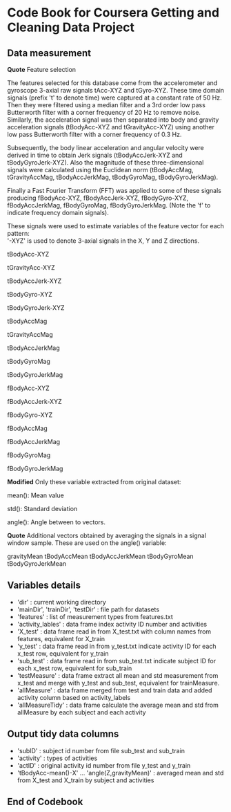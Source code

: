 # Code Book for Coursera Getting and Cleaning Data Project

## Data measurement
**Quote** Feature selection

The features selected for this database come from the accelerometer and gyroscope 3-axial raw signals tAcc-XYZ and tGyro-XYZ. These time domain signals (prefix 't' to denote time) were captured at a constant rate of 50 Hz. Then they were filtered using a median filter and a 3rd order low pass Butterworth filter with a corner frequency of 20 Hz to remove noise. Similarly, the acceleration signal was then separated into body and gravity acceleration signals (tBodyAcc-XYZ and tGravityAcc-XYZ) using another low pass Butterworth filter with a corner frequency of 0.3 Hz. 

Subsequently, the body linear acceleration and angular velocity were derived in time to obtain Jerk signals (tBodyAccJerk-XYZ and tBodyGyroJerk-XYZ). Also the magnitude of these three-dimensional signals were calculated using the Euclidean norm (tBodyAccMag, tGravityAccMag, tBodyAccJerkMag, tBodyGyroMag, tBodyGyroJerkMag). 

Finally a Fast Fourier Transform (FFT) was applied to some of these signals producing fBodyAcc-XYZ, fBodyAccJerk-XYZ, fBodyGyro-XYZ, fBodyAccJerkMag, fBodyGyroMag, fBodyGyroJerkMag. (Note the 'f' to indicate frequency domain signals). 

These signals were used to estimate variables of the feature vector for each pattern:  
'-XYZ' is used to denote 3-axial signals in the X, Y and Z directions.

tBodyAcc-XYZ

tGravityAcc-XYZ

tBodyAccJerk-XYZ

tBodyGyro-XYZ

tBodyGyroJerk-XYZ

tBodyAccMag

tGravityAccMag

tBodyAccJerkMag

tBodyGyroMag

tBodyGyroJerkMag

fBodyAcc-XYZ

fBodyAccJerk-XYZ

fBodyGyro-XYZ

fBodyAccMag

fBodyAccJerkMag

fBodyGyroMag

fBodyGyroJerkMag

**Modified** Only these variable extracted from original dataset:

mean(): Mean value

std(): Standard deviation

angle(): Angle between to vectors.


**Quote** Additional vectors obtained by averaging the signals in a signal window sample. These are used on the angle() variable:

gravityMean
tBodyAccMean
tBodyAccJerkMean
tBodyGyroMean
tBodyGyroJerkMean


## Variables details
- 'dir' : current working directory
- 'mainDir', 'trainDir', 'testDir' : file path for datasets
- 'features' : list of measurement types from features.txt
- 'activity_lables' : data frame index activity ID number and activities
- 'X_test' : data frame read in from X_test.txt with column names from features, equivalent for X_train
- 'y_test' : data frame read in from y_test.txt indicate activity ID for each x_test row, equivalent for y_train
- 'sub_test' : data frame read in from sub_test.txt indicate subject ID for each x_test row, equivalent for sub_train
- 'testMeasure' : data frame extract all mean and std measurement from x_test and merge with y_test and sub_test, equivalent for trainMeasure.
- 'allMeasure' : data frame merged from test and train data and added activity column based on activity_labels
- 'allMeasureTidy' : data frame calculate the average mean and std from allMeasure by each subject and each activity

## Output tidy data columns
- 'subID' : subject id number from file sub_test and sub_train
- 'activity' : types of activities
- 'actID' : original activity id number from file y_test and y_train
- 'tBodyAcc-mean()-X' ... 'angle(Z,gravityMean)' : averaged mean and std from X_test and X_train by subject and activities

## End of Codebook

